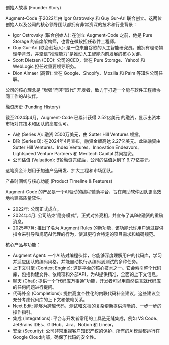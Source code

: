 创始人故事 (Founder Story)

Augment-Code 于2022年由 Igor Ostrovsky 和 Guy Gur-Ari
联合创立。这两位创始人以及公司的核心领导团队都拥有非常资深的技术和行业背景：

- Igor Ostrovsky (联合创始人): 在创立 Augment-Code 之前，他是 Pure Storage 的首席架构师，也曾在微软担任软件工程师。
- Guy Gur-Ari (联合创始人):
  是一位来自谷歌的人工智能研究员。他拥有理论物理学背景，并坚信“推理能力”是推动人工智能向前发展的核心关键。
- Scott Dietzen (CEO): 公司的CEO，曾在 Pure Storage、Yahoo! 和 WebLogic 担任过重要领导职务。
- Dion Almaer (高管): 曾在 Google、Shopify、Mozilla 和 Palm 等知名公司任职。

公司的核心理念是 “增强”而非“取代” 开发者，致力于打造一个能与软件工程师协同工作的AI伙伴。

融资历史 (Funding History)

截至2024年4月，Augment-Code 已累计获得 2.52亿美元 的融资，显示出资本市场对其技术和团队的高度认可。

- A轮 (Series A): 融资 2500万美元，由 Sutter Hill Ventures 领投。
- B轮 (Series B): 在2024年4月宣布，融资金额高达 2.27亿美元。此轮融资由 Sutter Hill Ventures、Index Ventures、Innovation
  Endeavors、Lightspeed Venture Partners 和 Meritech Capital 共同投资。
- 公司估值 (Valuation): B轮融资完成后，公司的估值达到了 9.77亿美元。

这笔资金计划用于加速产品研发、扩大工程和市场团队。

产品时间线与核心功能 (Product Timeline & Features)

Augment-Code 的产品是一个AI驱动的编程辅助平台，旨在帮助软件团队更高效地构建高质量软件。

- 2022年: 公司正式成立。
- 2024年4月: 公司结束“隐身模式”，正式对外亮相，并宣布了其B轮融资的重磅消息。
- 2025年7月: 推出了名为 Augment Rules
  的新功能，该功能允许用户通过提供指令来引导和规范AI代理的行为，使其更符合特定的项目需求和编码规范。

核心产品与功能：

- Augment Agent:
  一个AI结对编程伙伴，它能够深度理解用户的代码库，学习并适应团队的编码风格，并能自动执行从编码到测试的多种任务。
- 上下文引擎 (Context Engine):
  这是平台的核心技术之一。它会索引整个代码库，包括构建文件、依赖项和外部API，为AI提供精准、全面的上下文信息。
- 聊天 (Chat): 提供一个“代码库万事通”功能，开发者可以用自然语言就代码库的任何问题进行提问。
- 代码补全 (Completions): 提供高度个性化的内联代码补全建议，这些建议会充分考虑代码库的上下文和依赖关系。
- Next Edit: 能够为跨越代码、测试和文档的复杂更新提供清晰的、一步一步的操作指引。
- 集成 (Integrations): 平台与开发者常用的工具链无缝集成，例如 VS Code、JetBrains IDEs、GitHub、Jira、Notion 和 Linear。
- 安全 (Security): 公司非常重视客户知识产权的保护，所有的AI模型都运行在Google Cloud内部，确保了代码的安全性。
